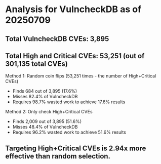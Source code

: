 # Analysis for VulncheckDB as of 20250709

## Total VulncheckDB CVEs: 3,895
## Total High and Critical CVEs: 53,251 (out of 301,135 total CVEs)

Method 1: Random coin flips (53,251 times - the number of High+Critical CVEs)
  - Finds 684 out of 3,895 (17.6%)
  - Misses 82.4% of VulncheckDB
  - Requires 98.7% wasted work to achieve 17.6% results

Method 2: Only check High+Critical CVEs
  - Finds 2,009 out of 3,895 (51.6%)
  - Misses 48.4% of VulncheckDB
  - Requires 96.2% wasted work to achieve 51.6% results

## Targeting High+Critical CVEs is 2.94x more effective than random selection.
